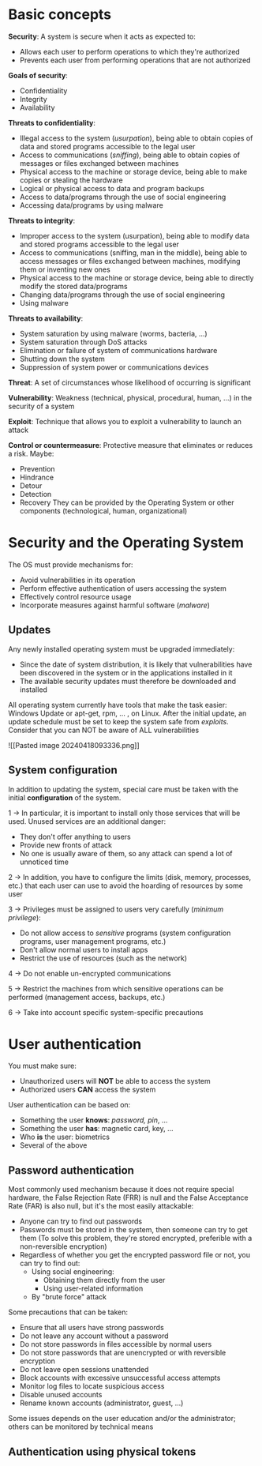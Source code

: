
# Basic concepts

**Security**: A system is secure when it acts as expected to:
- Allows each user to perform operations to which they're authorized
- Prevents each user from performing operations that are not authorized

**Goals of security**:
- Confidentiality
- Integrity
- Availability

**Threats to confidentiality**:
- Illegal access to the system (*usurpation*), being able to obtain copies of data and stored programs accessible to the legal user
- Access to communications (*sniffing*), being able to obtain copies of messages or files exchanged between machines
- Physical access to the machine or storage device, being able to make copies or stealing the hardware
- Logical or physical access to data and program backups
- Access to data/programs through the use of social engineering
- Accessing data/programs by using malware

**Threats to integrity**:
- Improper access to the system (usurpation), being able to modify data and stored programs accessible to the legal user
- Access to communications (sniffing, man in the middle), being able to access messages or files exchanged between machines, modifying them or inventing new ones
- Physical access to the machine or storage device, being able to directly modify the stored data/programs
- Changing data/programs through the use of social engineering
- Using malware

**Threats to availability**:
- System saturation by using malware (worms, bacteria, ...)
- System saturation through DoS attacks
- Elimination or failure of system of communications hardware
- Shutting down the system
- Suppression of system power or communications devices

**Threat**: A set of circumstances whose likelihood of occurring is significant

**Vulnerability**: Weakness (technical, physical, procedural, human, ...) in the security of a system

**Exploit**: Technique that allows you to exploit a vulnerability to launch an attack

**Control or countermeasure**: Protective measure that eliminates or reduces a risk. Maybe:
- Prevention
- Hindrance
- Detour
- Detection
- Recovery
They can be provided by the Operating System or other components (technological, human, organizational)

# Security and the Operating System

The OS must provide mechanisms for:
- Avoid vulnerabilities in its operation
- Perform effective authentication of users accessing the system
- Effectively control resource usage
- Incorporate measures against harmful software (*malware*)

## Updates

Any newly installed operating system must be upgraded immediately:
- Since the date of system distribution, it is likely that vulnerabilities have been discovered in the system or in the applications installed in it
- The available security updates must therefore be downloaded and installed

All operating system currently have tools that make the task easier: Windows Update or apt-get, rpm, ... , on Linux.
After the initial update, an update schedule must be set to keep the system safe from *exploits*. Consider that you can NOT be aware of ALL vulnerabilities

![[Pasted image 20240418093336.png]]

## System configuration

In addition to updating the system, special care must be taken with the initial **configuration** of the system. 

1 $\rightarrow$ In particular, it is important to install only those services that will be used. Unused services are an additional danger:
 - They don't offer anything to users
 - Provide new fronts of attack
 - No one is usually aware of them, so any attack can spend a lot of unnoticed time

2 $\rightarrow$ In addition, you have to configure the limits (disk, memory, processes, etc.) that each user can use to avoid the hoarding of resources by some user

3 $\rightarrow$ Privileges must be assigned to users very carefully (*minimum privilege*):
- Do not allow access to *sensitive* programs (system configuration programs, user management programs, etc.)
- Don't allow normal users to install apps
- Restrict the use of resources (such as the network)

4 $\rightarrow$ Do not enable un-encrypted communications

5 $\rightarrow$ Restrict the machines from which sensitive operations can be performed (management access, backups, etc.)

6 $\rightarrow$ Take into account specific system-specific precautions

# User authentication

You must make sure:
- Unauthorized users will **NOT** be able to access the system
- Authorized users **CAN** access the system

User authentication can be based on:
- Something the user **knows**: *password, pin*, ...
- Something the user **has**: magnetic card, key, ...
- Who **is** the user: biometrics
- Several of the above

## Password authentication

Most commonly used mechanism because it does not require special hardware, the False Rejection Rate (FRR) is null and the False Acceptance Rate (FAR) is also null, but it's the most easily attackable:
- Anyone can try to find out passwords
- Passwords must be stored in the system, then someone can try to get them (To solve this problem, they're stored encrypted, preferible with a non-reversible encryption)
- Regardless of whether you get the encrypted password file or not, you can try to find out:
	- Using social engineering:
		- Obtaining them directly from the user
		- Using user-related information
	- By "brute force" attack

Some precautions that can be taken:
- Ensure that all users have strong passwords
- Do not leave any account without a password
- Do not store passwords in files accessible by normal users
- Do not store passwords that are unencrypted or with reversible encryption
- Do not leave open sessions unattended
- Block accounts with excessive unsuccessful access attempts
- Monitor log files to locate suspicious access
- Disable unused accounts
- Rename known accounts (administrator, guest, ...)

Some issues depends on the user education and/or the administrator; others can be monitored by technical means

## Authentication using physical tokens

